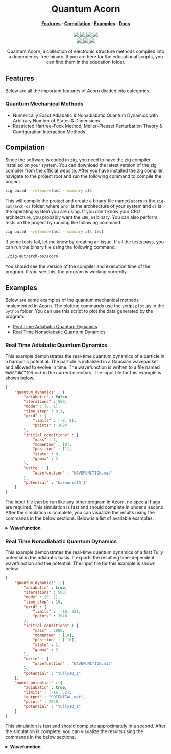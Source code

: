 <h1 align="center">Quantum Acorn</h1>

<h4 align="center">
  <a href="https://github.com/tjira/acorn#features">Features</a>
  ·
  <a href="https://github.com/tjira/acorn#compilation">Compilation</a>
  ·
  <a href="https://github.com/tjira/acorn#examples">Examples</a>
  ·
  <a href="https://tjira.github.io/acorn/">Docs</a>
</h4>

<p align="center">
    <a href="https://github.com/tjira/acorn/pulse">
        <img src="https://img.shields.io/github/last-commit/tjira/acorn?style=for-the-badge"/>
    </a>
    <a href="https://github.com/tjira/acorn/blob/master/LICENSE.md">
        <img src="https://img.shields.io/github/license/tjira/acorn?style=for-the-badge"/>
    </a>
    <a href="https://github.com/tjira/acorn/actions/workflows/test.yml">
        <img src="https://img.shields.io/github/actions/workflow/status/tjira/acorn/test.yml?style=for-the-badge&label=test"/>
    </a>
    <a href="https://github.com/tjira/acorn/stargazers">
        <img src="https://img.shields.io/github/stars/tjira/acorn?style=for-the-badge"/>
    </a>
    <br>
    <a href="https://github.com/tjira/acorn">
        <img src="https://img.shields.io/github/languages/code-size/tjira/acorn?style=for-the-badge"/>
    </a>
    <a href="https://github.com/tjira/acorn/releases/latest">
        <img src="https://img.shields.io/github/v/release/tjira/acorn?display_name=tag&style=for-the-badge"/>
    </a>
    <a href="https://github.com/tjira/acorn/releases/latest">
        <img src="https://img.shields.io/github/downloads/tjira/acorn/total?style=for-the-badge"/>
    </a>
</p>

<p align="center">
Quantum Acorn, a collection of electronic structure methods compiled into a dependency-free binary. If you are here for the educational scripts, you can find them in the education folder.
</p>

## Features

Below are all the important features of Acorn divided into categories.

### Quantum Mechanical Methods

* Numerically Exact Adiabatic & Nonadiabatic Quantum Dynamics with Arbitrary Number of States & Dimensions
* Restricted Hartree–Fock Method, Møller–Plesset Perturbation Theory & Configuration Interaction Methods

## Compilation

Since the software is coded in zig, you need to have the zig compiler installed on your system. You can download the latest version of the zig compiler from the [official website](https://ziglang.org/download). After you have installed the zig compiler, navigate to the project root and run the following command to compile the project.

```bash
zig build --release=fast --summary all
```

This will compile the project and create a binary file named `acorn` in the `zig-out/arch-os` folder, where `arch` is the architecture of your system and `os` is the operating system you are using. If you don't know your CPU architecture, you probably want the `x86_64` binary. You can also perform tests on the project by running the following command.

```bash
zig build --release=fast --summary all test
```

If some tests fail, let me know by creating an issue. If all the tests pass, you can run the binary file using the following command.

```bash
./zig-out/arch-os/acorn
```

You should see the version of the compiler and execution time of the program. If you see this, the program is working correctly.

## Examples

Below are some examples of the quantum mechanical methods implemented in Acorn. The plotting commands use the script `plot.py` in the `python` folder. You can use this script to plot the data generated by the program.

- [Real Time Adiabatic Quantum Dynamics](#real-time-adiabatic-quantum-dynamics)
- [Real Time Nonadiabatic Quantum Dynamics](#real-time-nonadiabatic-quantum-dynamics)

### Real Time Adiabatic Quantum Dynamics

This example demonstrates the real-time quantum dynamics of a particle in a harmonic potential. The particle is initialized in a Gaussian wavepacket and allowed to evolve in time. The wavefunction is written to a file named `WAVEFUNCTION.mat` in the current directory. The input file for this example is shown below.

```json
{
    "quantum_dynamics" : {
        "adiabatic" : false,
        "iterations" : 500,
        "mode" : [0, 1],
        "time_step" : 0.1,
        "grid" : {
            "limits" : [-8, 8],
            "points" : 1024
        },
        "initial_conditions" : {
            "mass" : 1,
            "momentum" : [0],
            "position" : [1],
            "state" : 0,
            "gamma" : 2
        },
        "write" : {
            "wavefunction" : "WAVEFUNCTION.mat"
        },
        "potential" : "harmonic1D_1"
    }
}
```

The input file can be run like any other program in Acorn, no special flags are required. This simulation is fast and should complete in under a second. After the simulation is complete, you can visualize the results using the commands in the below sections. Below is a list of available examples.

<details> <summary><b>Wavefunction</b></summary>

```bash
plot.py WAVEFUNCTION.mat:0,1 --animate 2 --xlabel "Coordinate (a.u.)" --ylabel "Wavefunction"
```

![Wavefunction](graphics/rtpa_wavefunction.gif)
</details>

### Real Time Nonadiabatic Quantum Dynamics

This example demonstrates the real-time quantum dynamics of a first Tully potential in the adiabatic basis. It exports the resulting time-dependent wavefunction and the potential. The input file for this example is shown below.

```json
{
    "quantum_dynamics" : {
        "adiabatic" : true,
        "iterations" : 500,
        "mode" : [0, 1],
        "time_step" : 10,
        "grid" : {
            "limits" : [-16, 32],
            "points" : 2048
        },
        "initial_conditions" : {
            "mass" : 2000,
            "momentum" : [10],
            "position" : [-10],
            "state" : 1,
            "gamma" : 2
        },
        "write" : {
            "wavefunction" : "WAVEFUNCTION.mat"
        },
        "potential" : "tully1D_1"
    },
    "model_potential" : {
        "adiabatic" : true,
        "limits" : [-16, 32],
        "output" : "POTENTIAL.mat",
        "points" : 2048,
        "potential" : "tully1D_1"
    }
}
```

This simulation is fast and should complete approximately in a second. After the simulation is complete, you can visualize the results using the commands in the below sections.

<details> <summary><b>Wavefunction</b></summary>

```bash
plot.py WAVEFUNCTION.mat:0,1,2,3~POTENTIAL.mat:0-0,1-0,2-3,3-3 --animate 4 --scale 0.01 --xlabel "Coordinate (a.u.)" --ylabel "Wavefunction"
```

![Wavefunction](graphics/rtpn_wavefunction.gif)
</details>
